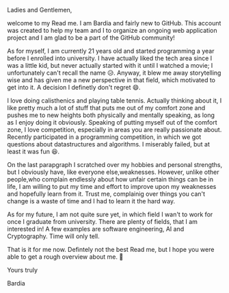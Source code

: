 Ladies and Gentlemen,

welcome to my Read me. I am Bardia and fairly new to GitHub. This account was created to help my team and I to organize an ongoing web application
project and I am glad to be a part of the GitHub community!

As for myself, I am currently 21 years old and started programming a year before I enrolled into university. I have actually liked the tech area since I was a
little kid, but never actually started with it until I watched a movie; I unfortunately can't recall the name 😥. Anyway, it blew me away storytelling wise 
and has given me a new perspective in that field, which motivated to get into it. A decision I definetly don't regret 😄.

I love doing calisthenics and playing table tennis. Actually thinking about it, I like pretty much a lot of stuff that puts me out of my comfort zone and pushes me to new heights both physically and mentally speaking, as long as I enjoy doing it obviously. Speaking of putting myself out of the comfort zone, I love competition, especially in areas you are really passionate about. Recently participated in a programming competition, in which we got questions about datastructures and algorithms. 
I miserably failed, but at least it was fun 😆.  

On the last parapgraph I scratched over my hobbies and personal strengths, but I obviously have, like everyone else,weaknesses. However, unlike other people,who complain endlessly about how unfair certain things can be in life, I am willing to put my time and effort to improve upon my weaknesses and hopefully learn from it. Trust me, complainig over things you can't change is a waste of time and I had to learn it the hard way.

As for my future, I am not quite sure yet, in which field I wan't to work for once I graduate from university. There are plenty of fields, that I am interested in!
A few examples are software engineering, AI and Cryptography. Time will only tell. 

That is it for me now. Defintely not the best Read me, but I hope you were able to get a rough overview about me. 🙂

Yours truly

Bardia
